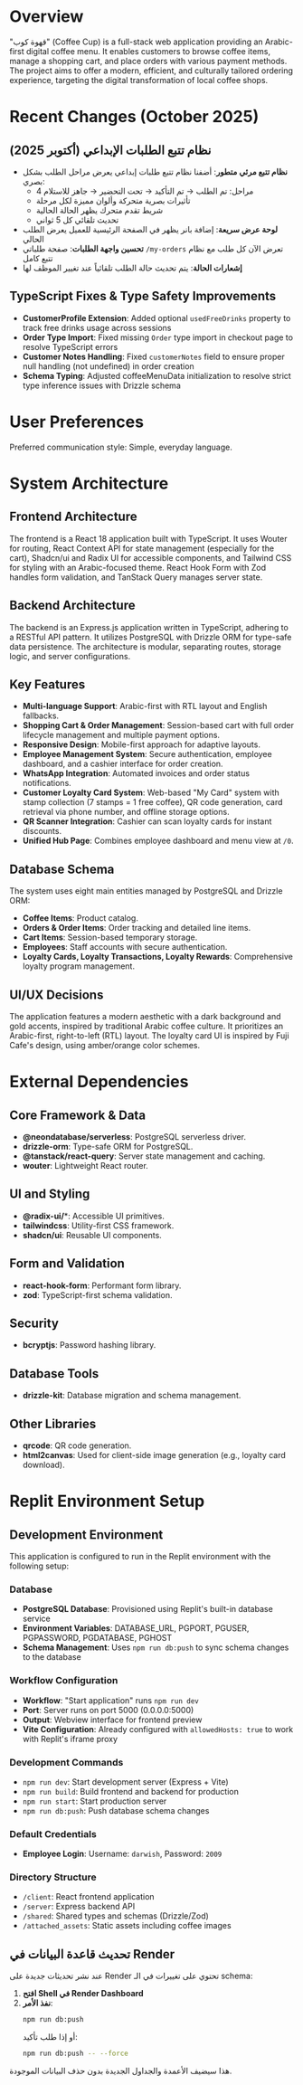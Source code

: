 # Overview

"قهوة كوب" (Coffee Cup) is a full-stack web application providing an Arabic-first digital coffee menu. It enables customers to browse coffee items, manage a shopping cart, and place orders with various payment methods. The project aims to offer a modern, efficient, and culturally tailored ordering experience, targeting the digital transformation of local coffee shops.

# Recent Changes (October 2025)

## نظام تتبع الطلبات الإبداعي (أكتوبر 2025)
- **نظام تتبع مرئي متطور**: أضفنا نظام تتبع طلبات إبداعي يعرض مراحل الطلب بشكل بصري:
  - 4 مراحل: تم الطلب → تم التأكيد → تحت التحضير → جاهز للاستلام
  - تأثيرات بصرية متحركة وألوان مميزة لكل مرحلة
  - شريط تقدم متحرك يظهر الحالة الحالية
  - تحديث تلقائي كل 5 ثواني
- **لوحة عرض سريعة**: إضافة بانر يظهر في الصفحة الرئيسية للعميل يعرض الطلب الحالي
- **تحسين واجهة الطلبات**: صفحة طلباتي `/my-orders` تعرض الآن كل طلب مع نظام تتبع كامل
- **إشعارات الحالة**: يتم تحديث حالة الطلب تلقائياً عند تغيير الموظف لها

## TypeScript Fixes & Type Safety Improvements
- **CustomerProfile Extension**: Added optional `usedFreeDrinks` property to track free drinks usage across sessions
- **Order Type Import**: Fixed missing `Order` type import in checkout page to resolve TypeScript errors
- **Customer Notes Handling**: Fixed `customerNotes` field to ensure proper null handling (not undefined) in order creation
- **Schema Typing**: Adjusted coffeeMenuData initialization to resolve strict type inference issues with Drizzle schema

# User Preferences

Preferred communication style: Simple, everyday language.

# System Architecture

## Frontend Architecture
The frontend is a React 18 application built with TypeScript. It uses Wouter for routing, React Context API for state management (especially for the cart), Shadcn/ui and Radix UI for accessible components, and Tailwind CSS for styling with an Arabic-focused theme. React Hook Form with Zod handles form validation, and TanStack Query manages server state.

## Backend Architecture
The backend is an Express.js application written in TypeScript, adhering to a RESTful API pattern. It utilizes PostgreSQL with Drizzle ORM for type-safe data persistence. The architecture is modular, separating routes, storage logic, and server configurations.

## Key Features
- **Multi-language Support**: Arabic-first with RTL layout and English fallbacks.
- **Shopping Cart & Order Management**: Session-based cart with full order lifecycle management and multiple payment options.
- **Responsive Design**: Mobile-first approach for adaptive layouts.
- **Employee Management System**: Secure authentication, employee dashboard, and a cashier interface for order creation.
- **WhatsApp Integration**: Automated invoices and order status notifications.
- **Customer Loyalty Card System**: Web-based "My Card" system with stamp collection (7 stamps = 1 free coffee), QR code generation, card retrieval via phone number, and offline storage options.
- **QR Scanner Integration**: Cashier can scan loyalty cards for instant discounts.
- **Unified Hub Page**: Combines employee dashboard and menu view at `/0`.

## Database Schema
The system uses eight main entities managed by PostgreSQL and Drizzle ORM:
- **Coffee Items**: Product catalog.
- **Orders & Order Items**: Order tracking and detailed line items.
- **Cart Items**: Session-based temporary storage.
- **Employees**: Staff accounts with secure authentication.
- **Loyalty Cards, Loyalty Transactions, Loyalty Rewards**: Comprehensive loyalty program management.

## UI/UX Decisions
The application features a modern aesthetic with a dark background and gold accents, inspired by traditional Arabic coffee culture. It prioritizes an Arabic-first, right-to-left (RTL) layout. The loyalty card UI is inspired by Fuji Cafe's design, using amber/orange color schemes.

# External Dependencies

## Core Framework & Data
- **@neondatabase/serverless**: PostgreSQL serverless driver.
- **drizzle-orm**: Type-safe ORM for PostgreSQL.
- **@tanstack/react-query**: Server state management and caching.
- **wouter**: Lightweight React router.

## UI and Styling
- **@radix-ui/***: Accessible UI primitives.
- **tailwindcss**: Utility-first CSS framework.
- **shadcn/ui**: Reusable UI components.

## Form and Validation
- **react-hook-form**: Performant form library.
- **zod**: TypeScript-first schema validation.

## Security
- **bcryptjs**: Password hashing library.

## Database Tools
- **drizzle-kit**: Database migration and schema management.

## Other Libraries
- **qrcode**: QR code generation.
- **html2canvas**: Used for client-side image generation (e.g., loyalty card download).

# Replit Environment Setup

## Development Environment
This application is configured to run in the Replit environment with the following setup:

### Database
- **PostgreSQL Database**: Provisioned using Replit's built-in database service
- **Environment Variables**: DATABASE_URL, PGPORT, PGUSER, PGPASSWORD, PGDATABASE, PGHOST
- **Schema Management**: Uses `npm run db:push` to sync schema changes to the database

### Workflow Configuration
- **Workflow**: "Start application" runs `npm run dev`
- **Port**: Server runs on port 5000 (0.0.0.0:5000)
- **Output**: Webview interface for frontend preview
- **Vite Configuration**: Already configured with `allowedHosts: true` to work with Replit's iframe proxy

### Development Commands
- `npm run dev`: Start development server (Express + Vite)
- `npm run build`: Build frontend and backend for production
- `npm run start`: Start production server
- `npm run db:push`: Push database schema changes

### Default Credentials
- **Employee Login**: Username: `darwish`, Password: `2009`

### Directory Structure
- `/client`: React frontend application
- `/server`: Express backend API
- `/shared`: Shared types and schemas (Drizzle/Zod)
- `/attached_assets`: Static assets including coffee images

## تحديث قاعدة البيانات في Render

عند نشر تحديثات جديدة على Render تحتوي على تغييرات في الـ schema:

1. **افتح Shell في Render Dashboard**
2. **نفذ الأمر**:
   ```bash
   npm run db:push
   ```
   أو إذا طلب تأكيد:
   ```bash
   npm run db:push -- --force
   ```

هذا سيضيف الأعمدة والجداول الجديدة بدون حذف البيانات الموجودة.
